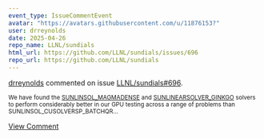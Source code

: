 ```yaml
---
event_type: IssueCommentEvent
avatar: "https://avatars.githubusercontent.com/u/11876153?"
user: drreynolds
date: 2025-04-26
repo_name: LLNL/sundials
html_url: https://github.com/LLNL/sundials/issues/696
repo_url: https://github.com/LLNL/sundials
---
```


<a href='https://github.com/drreynolds' target='_blank'>drreynolds</a> commented on issue <a href='https://github.com/LLNL/sundials/issues/696' target='_blank'>LLNL/sundials#696</a>.

<small>We have found the [SUNLINSOL_MAGMADENSE](https://sundials.readthedocs.io/en/latest/sunlinsol/SUNLinSol_links.html#the-sunlinsol-magmadense-module) and [SUNLINEARSOLVER_GINKGO](https://sundials.readthedocs.io/en/latest/sunlinsol/SUNLinSol_links.html#the-sunlinearsolver-ginkgo-module) solvers to perform considerably better in our GPU testing across a range of problems than SUNLINSOL_CUSOLVERSP_BATCHQR...</small>

<a href='https://github.com/LLNL/sundials/issues/696' target='_blank'>View Comment</a>